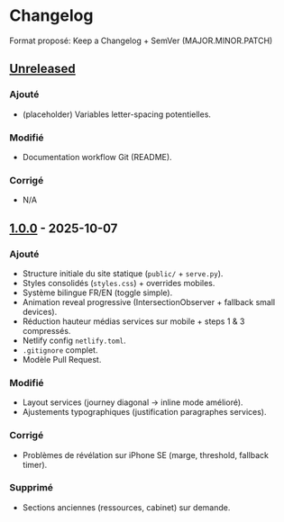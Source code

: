 # Changelog

Format proposé: Keep a Changelog + SemVer (MAJOR.MINOR.PATCH)

## [Unreleased]
### Ajouté
- (placeholder) Variables letter-spacing potentielles.

### Modifié
- Documentation workflow Git (README).

### Corrigé
- N/A

## [1.0.0] - 2025-10-07
### Ajouté
- Structure initiale du site statique (`public/` + `serve.py`).
- Styles consolidés (`styles.css`) + overrides mobiles.
- Système bilingue FR/EN (toggle simple).
- Animation reveal progressive (IntersectionObserver + fallback small devices).
- Réduction hauteur médias services sur mobile + steps 1 & 3 compressés.
- Netlify config `netlify.toml`.
- `.gitignore` complet.
- Modèle Pull Request.

### Modifié
- Layout services (journey diagonal → inline mode amélioré).
- Ajustements typographiques (justification paragraphes services).

### Corrigé
- Problèmes de révélation sur iPhone SE (marge, threshold, fallback timer).

### Supprimé
- Sections anciennes (ressources, cabinet) sur demande.

[Unreleased]: https://github.com/joavocat/JLP/compare/v1.0.0...HEAD
[1.0.0]: https://github.com/joavocat/JLP/releases/tag/v1.0.0
